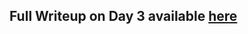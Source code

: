 ## Full Writeup on Day 3 available [here](https://sasmith.ca/index.php/2020/12/03/advent-of-code-2020-day-3/)
